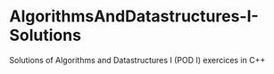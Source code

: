 # AlgorithmsAndDatastructures-I-Solutions
Solutions of Algorithms and Datastructures I (POD I) exercices in C++
